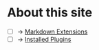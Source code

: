 # About this site

* [ ] &rarr;  [Markdown Extensions](features/extensions.md) 
* [ ] &rarr;  [Installed Plugins](features/plugins.md) 
